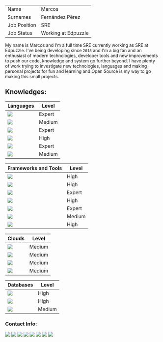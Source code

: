 |  |   |
|---|---|
| Name | Marcos |
| Surnames | Fernández Pérez |
| Job Position | SRE |
| Job Status | Working at Edpuzzle |

My name is Marcos and I'm a full time SRE currently working as SRE at Edpuzzle.
I've being developing since `2018` and I'm a big fan and an enthusiast of modern technologies, developer tools and new improvements to push our code, knowledge and system go further beyond.
I have plenty of work trying to investigate new technologies, languages and making personal projects for fun and learning and Open Source is my way to go making this small projects.



## Knowledges:

| Languages |  Level |
|---|---|
|<img src="https://img.shields.io/badge/HTML5-E34F26?style=for-the-badge&logo=html5&logoColor=white"/>| Expert |
|<img src="https://img.shields.io/badge/JavaScript-323330?style=for-the-badge&logo=javascript&logoColor=F7DF1E"/>| Medium |
|<img src="https://img.shields.io/badge/json-5E5C5C?style=for-the-badge&logo=json&logoColor=white"/>| Expert |
|<img src="https://img.shields.io/badge/Python-FFD43B?style=for-the-badge&logo=python&logoColor=blue"/>| High |
|<img src="https://img.shields.io/badge/PHP-777BB4?style=for-the-badge&logo=php&logoColor=white"/>| Expert |
|<img src="https://img.shields.io/badge/CSS3-1572B6?style=for-the-badge&logo=css3&logoColor=white"/>| Medium |


| Frameworks and Tools |  Level |
|---|---|
|<img src="https://img.shields.io/badge/Composer-885630?style=for-the-badge&logo=Composer&logoColor=white"/>| High |
|<img src="https://img.shields.io/badge/Bootstrap-563D7C?style=for-the-badge&logo=bootstrap&logoColor=white"/>| High |
|<img src="https://img.shields.io/badge/Docker-2CA5E0?style=for-the-badge&logo=docker&logoColor=white"/>| Expert |
|<img src="https://img.shields.io/badge/Laravel-FF2D20?style=for-the-badge&logo=laravel&logoColor=white"/>| High |
|<img src="https://img.shields.io/badge/Markdown-000000?style=for-the-badge&logo=markdown&logoColor=white"/>| Expert |
|<img src="https://img.shields.io/badge/Packagist-F28D1A?style=for-the-badge&logo=Packagist&logoColor=white"/>| Medium |
|<img src="https://img.shields.io/badge/Postman-FF6C37?style=for-the-badge&logo=Postman&logoColor=white"/>| High |

| Clouds |  Level |
|---|---|
|<img src="https://img.shields.io/badge/Amazon_AWS-FF9900?style=for-the-badge&logo=amazonaws&logoColor=white"/>| Medium |
|<img src="https://img.shields.io/badge/Heroku-430098?style=for-the-badge&logo=heroku&logoColor=white"/>| Medium |
|<img src="https://img.shields.io/badge/Terraform-7B42BC?style=for-the-badge&logo=terraform&logoColor=white"/>| Medium |
|<img src="https://img.shields.io/badge/Cloudflare-F38020?style=for-the-badge&logo=Cloudflare&logoColor=white"/>| Medium |

| Databases |  Level |
|---|---|
|<img src="https://img.shields.io/badge/MySQL-005C84?style=for-the-badge&logo=mysql&logoColor=white"/>| High |
|<img src="https://img.shields.io/badge/redis-%23DD0031.svg?&style=for-the-badge&logo=redis&logoColor=white"/>| High |
|<img src="https://img.shields.io/badge/Elastic_Search-005571?style=for-the-badge&logo=elasticsearch&logoColor=white"/>| Medium |


### Contact Info:

[<img src="https://img.shields.io/badge/GitLab-330F63?style=for-the-badge&logo=gitlab&logoColor=white"/>](https://gitlab.com/MarckFp)
[<img src="https://img.shields.io/badge/GitHub-100000?style=for-the-badge&logo=github&logoColor=white"/>](https://github.com/MarckFp)
[<img src="https://img.shields.io/badge/Instagram-E4405F?style=for-the-badge&logo=instagram&logoColor=white"/>](https://www.instagram.com/marck_fp)
[<img src="https://img.shields.io/badge/LinkedIn-0077B5?style=for-the-badge&logo=linkedin&logoColor=white"/>](https://www.linkedin.com/in/marck-fp/)
[<img src="https://img.shields.io/badge/Reddit-FF4500?style=for-the-badge&logo=reddit&logoColor=white"/>](https://www.reddit.com/user/Marck-Fp)
[<img src="https://img.shields.io/badge/Twitter-1DA1F2?style=for-the-badge&logo=twitter&logoColor=white"/>](https://twitter.com/MarckFp)
[<img src="https://img.shields.io/badge/Stack_Overflow-FE7A16?style=for-the-badge&logo=stack-overflow&logoColor=white"/>](https://stackoverflow.com/users/8696788/marck-fp)
[<img src="https://img.shields.io/badge/Gmail-D14836?style=for-the-badge&logo=gmail&logoColor=white"/>](https://mailto:marcosfernandezperez9@gmail.com)
<!---
MarckFp/MarckFp is a ✨ special ✨ repository because its `README.md` (this file) appears on your GitHub profile.
You can click the Preview link to take a look at your changes.
--->
